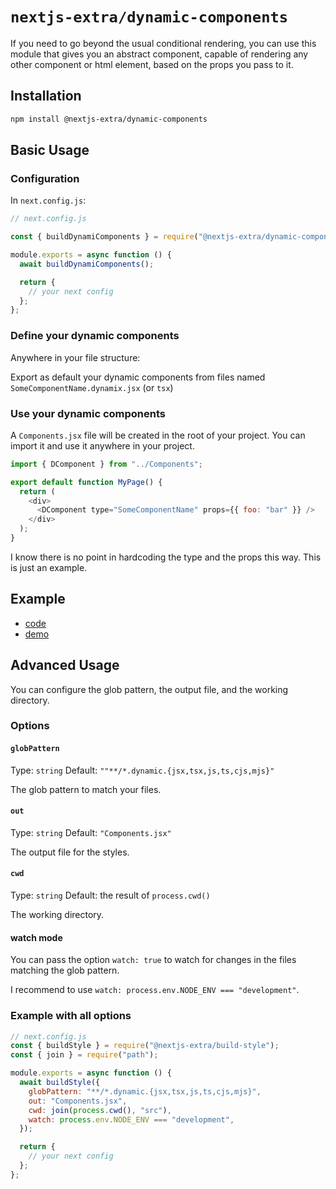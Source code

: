 # `nextjs-extra/dynamic-components`

If you need to go beyond the usual conditional rendering, you can use this module that gives you an abstract component, capable of rendering any other component or html element, based on the props you pass to it.

## Installation

```bash
npm install @nextjs-extra/dynamic-components
```

## Basic Usage

### Configuration

In `next.config.js`:

```js
// next.config.js

const { buildDynamiComponents } = require("@nextjs-extra/dynamic-components");

module.exports = async function () {
  await buildDynamiComponents();

  return {
    // your next config
  };
};
```

### Define your dynamic components

Anywhere in your file structure:

Export as default your dynamic components from files named `SomeComponentName.dynamix.jsx` (or `tsx`)

### Use your dynamic components

A `Components.jsx` file will be created in the root of your project. You can import it and use it anywhere in your project.

```js
import { DComponent } from "../Components";

export default function MyPage() {
  return (
    <div>
      <DComponent type="SomeComponentName" props={{ foo: "bar" }} />
    </div>
  );
}
```

I know there is no point in hardcoding the type and the props this way. This is just an example.

## Example

- [code](https://github.com/nextjs-extra/nextjs-extra/tree/main/examples/dynamic-components)
- [demo](https://stackblitz.com/github/nextjs-extra/nextjs-extra/tree/main/examples/dynamic-components)

## Advanced Usage

You can configure the glob pattern, the output file, and the working directory.

### Options

#### `globPattern`

Type: `string`
Default: `""**/*.dynamic.{jsx,tsx,js,ts,cjs,mjs}"`

The glob pattern to match your files.

#### `out`

Type: `string`
Default: `"Components.jsx"`

The output file for the styles.

#### `cwd`

Type: `string`
Default: the result of `process.cwd()`

The working directory.

#### watch mode

You can pass the option `watch: true` to watch for changes in the files matching the glob pattern.

I recommend to use `watch: process.env.NODE_ENV === "development"`.

### Example with all options

```js
// next.config.js
const { buildStyle } = require("@nextjs-extra/build-style");
const { join } = require("path");

module.exports = async function () {
  await buildStyle({
    globPattern: "**/*.dynamic.{jsx,tsx,js,ts,cjs,mjs}",
    out: "Components.jsx",
    cwd: join(process.cwd(), "src"),
    watch: process.env.NODE_ENV === "development",
  });

  return {
    // your next config
  };
};
```
